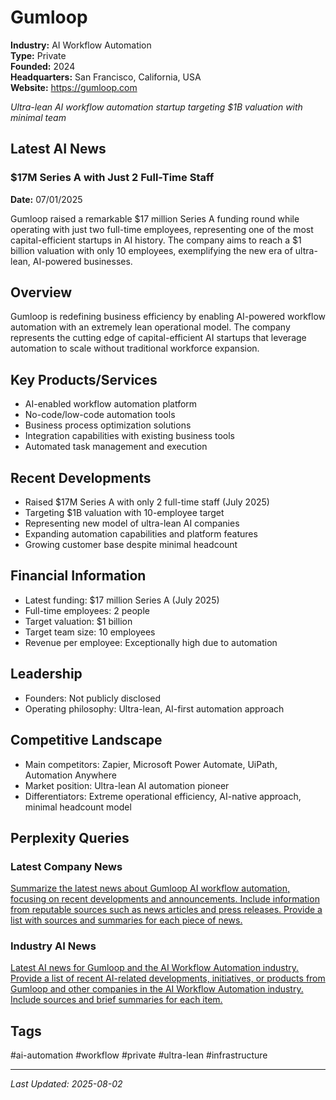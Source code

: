 # Gumloop

**Industry:** AI Workflow Automation  
**Type:** Private  
**Founded:** 2024  
**Headquarters:** San Francisco, California, USA  
**Website:** https://gumloop.com

*Ultra-lean AI workflow automation startup targeting $1B valuation with minimal team*

## Latest AI News

### $17M Series A with Just 2 Full-Time Staff
**Date:** 07/01/2025

Gumloop raised a remarkable $17 million Series A funding round while operating with just two full-time employees, representing one of the most capital-efficient startups in AI history. The company aims to reach a $1 billion valuation with only 10 employees, exemplifying the new era of ultra-lean, AI-powered businesses.

## Overview
Gumloop is redefining business efficiency by enabling AI-powered workflow automation with an extremely lean operational model. The company represents the cutting edge of capital-efficient AI startups that leverage automation to scale without traditional workforce expansion.

## Key Products/Services
- AI-enabled workflow automation platform
- No-code/low-code automation tools
- Business process optimization solutions
- Integration capabilities with existing business tools
- Automated task management and execution

## Recent Developments
- Raised $17M Series A with only 2 full-time staff (July 2025)
- Targeting $1B valuation with 10-employee target
- Representing new model of ultra-lean AI companies
- Expanding automation capabilities and platform features
- Growing customer base despite minimal headcount

## Financial Information
- Latest funding: $17 million Series A (July 2025)
- Full-time employees: 2 people
- Target valuation: $1 billion
- Target team size: 10 employees
- Revenue per employee: Exceptionally high due to automation

## Leadership
- Founders: Not publicly disclosed
- Operating philosophy: Ultra-lean, AI-first automation approach

## Competitive Landscape
- Main competitors: Zapier, Microsoft Power Automate, UiPath, Automation Anywhere
- Market position: Ultra-lean AI automation pioneer
- Differentiators: Extreme operational efficiency, AI-native approach, minimal headcount model

## Perplexity Queries
### Latest Company News
[Summarize the latest news about Gumloop AI workflow automation, focusing on recent developments and announcements. Include information from reputable sources such as news articles and press releases. Provide a list with sources and summaries for each piece of news.](https://www.perplexity.ai/search/summarize-the-latest-news-about-gumloop-ai-workflow-automation-focusing-on-recent-developments-and-announcements-include-information-from-reputable-sources-such-as-news-articles-and-press-releases-provide-a-list-with-sources-and-summaries-for-each-piece-of-news)

### Industry AI News
[Latest AI news for Gumloop and the AI Workflow Automation industry. Provide a list of recent AI-related developments, initiatives, or products from Gumloop and other companies in the AI Workflow Automation industry. Include sources and brief summaries for each item.](https://www.perplexity.ai/search/latest-ai-news-for-gumloop-and-the-ai-workflow-automation-industry-provide-a-list-of-recent-ai-related-developments-initiatives-or-products-from-gumloop-and-other-companies-in-the-ai-workflow-automation-industry-include-sources-and-brief-summaries-for-each-item)

## Tags
#ai-automation #workflow #private #ultra-lean #infrastructure

---
*Last Updated: 2025-08-02*